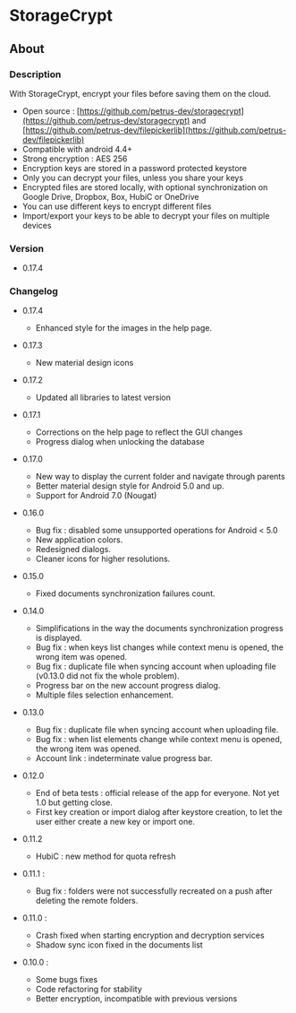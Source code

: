 # StorageCrypt #
## About ##

### Description ###

With StorageCrypt, encrypt your files before saving them on the cloud.

  * Open source : [https://github.com/petrus-dev/storagecrypt](https://github.com/petrus-dev/storagecrypt) and [https://github.com/petrus-dev/filepickerlib](https://github.com/petrus-dev/filepickerlib)
  * Compatible with android 4.4+
  * Strong encryption : AES 256
  * Encryption keys are stored in a password protected keystore
  * Only you can decrypt your files, unless you share your keys
  * Encrypted files are stored locally, with optional synchronization on Google Drive, Dropbox, Box, HubiC or OneDrive
  * You can use different keys to encrypt different files
  * Import/export your keys to be able to decrypt your files on multiple devices

### Version ###

* 0.17.4

### Changelog ###

* 0.17.4
  * Enhanced style for the images in the help page.

* 0.17.3
  * New material design icons

* 0.17.2
  * Updated all libraries to latest version

* 0.17.1
  * Corrections on the help page to reflect the GUI changes
  * Progress dialog when unlocking the database

* 0.17.0
  * New way to display the current folder and navigate through parents
  * Better material design style for Android 5.0 and up.
  * Support for Android 7.0 (Nougat)

* 0.16.0
  * Bug fix : disabled some unsupported operations for Android < 5.0
  * New application colors.
  * Redesigned dialogs.
  * Cleaner icons for higher resolutions.
  
* 0.15.0
  * Fixed documents synchronization failures count.

* 0.14.0
  * Simplifications in the way the documents synchronization progress is displayed.
  * Bug fix : when keys list changes while context menu is opened, the wrong item was opened.
  * Bug fix : duplicate file when syncing account when uploading file (v0.13.0 did not fix the whole problem).
  * Progress bar on the new account progress dialog.
  * Multiple files selection enhancement.

* 0.13.0
  * Bug fix : duplicate file when syncing account when uploading file.
  * Bug fix : when list elements change while context menu is opened, the wrong item was opened.
  * Account link : indeterminate value progress bar.

* 0.12.0
  * End of beta tests : official release of the app for everyone. Not yet 1.0 but getting close.
  * First key creation or import dialog after keystore creation, to let the user either create a new key or import one.

* 0.11.2
  * HubiC : new method for quota refresh

* 0.11.1 :
  * Bug fix : folders were not successfully recreated on a push after deleting the remote folders.

* 0.11.0 :
  * Crash fixed when starting encryption and decryption services
  * Shadow sync icon fixed in the documents list
  
* 0.10.0 :
  * Some bugs fixes
  * Code refactoring for stability
  * Better encryption, incompatible with previous versions